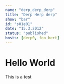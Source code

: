 ```yaml
---
name: "derp_derp_derp"
title: "Derp Herp derp"
show: "bar"
id: "s01e01"
date: "15.3.2012"
status: "published"
hosts: [derp0, foo_bert]
---
```

# Hello World

This is a test
